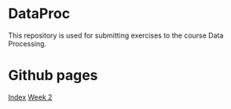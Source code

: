 # DataProc

This repository is used for submitting exercises to the course Data Processing.

# Github pages
[Index](https://flewtje.github.io/DataProc/index.html)
[Week 2](https://flewtje.github.io/DataProc/Homework/week_2/index.html)